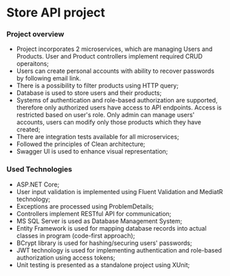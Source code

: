 # Store API project
### Project overview
* Project incorporates 2 microservices, which are managing Users and Products. User and Product controllers implement required CRUD operaitons;
* Users can create personal accounts with ability to recover passwords by following email link.
* There is a possibility to filter products using HTTP query;
* Database is used to store users and their products;
* Systems of authentication and role-based authorization are supported, therefore only authorized users have access to API endpoints. Access is restricted based on user's role. Only admin can manage users' accounts, users can modify only those products which they have created;
* There are integration tests available for all microservices;
* Followed the principles of Clean architecture;
* Swagger UI is used to enhance visual representation;

### Used Technologies
* ASP.NET Core;
* User input validation is implemented using Fluent Validation and MediatR technology;
* Exceptions are processed using ProblemDetails;
* Controllers implement RESTful API for communication;
* MS SQL Server is used as Database Management System;
* Entity Framework is used for mapping database records into actual classes in program (code-first approach);
* BCrypt library is used for hashing/securing users' passwords;
* JWT technology is used for implementing authentication and role-based authorization using access tokens;
* Unit testing is presented as a standalone project using XUnit;
